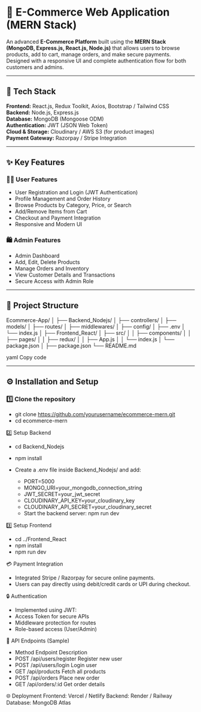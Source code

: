 # 🛒 E-Commerce Web Application (MERN Stack)

An advanced **E-Commerce Platform** built using the **MERN Stack (MongoDB, Express.js, React.js, Node.js)** that allows users to browse products, add to cart, manage orders, and make secure payments. Designed with a responsive UI and complete authentication flow for both customers and admins.

---

## 🚀 Tech Stack

**Frontend:** React.js, Redux Toolkit, Axios, Bootstrap / Tailwind CSS  
**Backend:** Node.js, Express.js  
**Database:** MongoDB (Mongoose ODM)  
**Authentication:** JWT (JSON Web Token)  
**Cloud & Storage:** Cloudinary / AWS S3 (for product images)  
**Payment Gateway:** Razorpay / Stripe Integration  

---

## ✨ Key Features

### 🧑‍💻 User Features
- User Registration and Login (JWT Authentication)
- Profile Management and Order History
- Browse Products by Category, Price, or Search
- Add/Remove Items from Cart
- Checkout and Payment Integration
- Responsive and Modern UI

### 🛍️ Admin Features
- Admin Dashboard
- Add, Edit, Delete Products
- Manage Orders and Inventory
- View Customer Details and Transactions
- Secure Access with Admin Role

---

## 🧱 Project Structure

Ecommerce-App/
│
├── Backend_Nodejs/
│ ├── controllers/
│ ├── models/
│ ├── routes/
│ ├── middlewares/
│ ├── config/
│ ├── .env
│ └── index.js
│
├── Frontend_React/
│ ├── src/
│ │ ├── components/
│ │ ├── pages/
│ │ ├── redux/
│ │ ├── App.js
│ │ └── index.js
│ └── package.json
│
├── package.json
└── README.md

yaml
Copy code

---

## ⚙️ Installation and Setup

### 1️⃣ Clone the repository
- git clone https://github.com/yourusername/ecommerce-mern.git
- cd ecommerce-mern
  
2️⃣ Setup Backend
- cd Backend_Nodejs
- npm install
- Create a .env file inside Backend_Nodejs/ and add:


    - PORT=5000
    - MONGO_URI=your_mongodb_connection_string
    - JWT_SECRET=your_jwt_secret
    - CLOUDINARY_API_KEY=your_cloudinary_key
    - CLOUDINARY_API_SECRET=your_cloudinary_secret
    - Start the backend server:  npm run dev
  
3️⃣ Setup Frontend
- cd ../Frontend_React
- npm install
- npm run dev


💳 Payment Integration
- Integrated Stripe / Razorpay for secure online payments.
- Users can pay directly using debit/credit cards or UPI during checkout.

🔒 Authentication
- Implemented using JWT:
- Access Token for secure APIs
- Middleware protection for routes
- Role-based access (User/Admin)



🧪 API Endpoints (Sample)
- Method	Endpoint	Description
- POST	/api/users/register	Register new user
- POST	/api/users/login	Login user
- GET	/api/products	Fetch all products
- POST	/api/orders	Place new order
- GET	/api/orders/:id	Get order details

🌐 Deployment
Frontend: Vercel / Netlify
Backend: Render / Railway
Database: MongoDB Atlas


